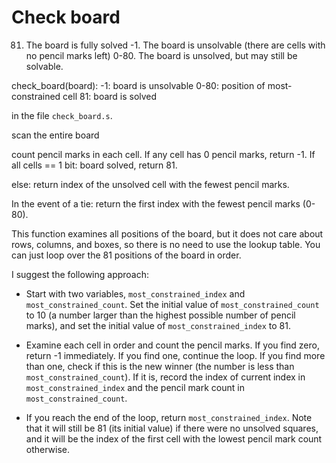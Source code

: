 Check board
===========

81.  The board is fully solved
-1.  The board is unsolvable (there are cells with no pencil marks left)
0-80.  The board is unsolved, but may still be solvable.

check_board(board):
    -1: board is unsolvable
    0-80: position of most-constrained cell
    81: board is solved

in the file `check_board.s`.

scan the entire board

count pencil marks in each cell.
If any cell has 0 pencil marks, return -1.
If all cells == 1 bit: board solved, return 81.

else: return index of the unsolved cell
    with the fewest pencil marks.
    
In the event of a tie:
    return the first index with the fewest pencil marks (0-80).

This function examines all positions of the board, but it does not
care about rows, columns, and boxes, so there is no need to use the
lookup table. You can just loop over the 81 positions of the board
in order.

I suggest the following approach:

*   Start with two variables, `most_constrained_index` and
    `most_constrained_count`. Set the initial value of
    `most_constrained_count` to 10 (a number larger than the highest
    possible number of pencil marks), and set the initial value of
    `most_constrained_index` to 81.

*   Examine each cell in order and count the pencil marks. If you
    find zero, return -1 immediately. If you find one, continue the
    loop. If you find more than one, check if this is the new winner
    (the number is less than `most_constrained_count`). If it is,
    record the index of current index in `most_constrained_index`
    and the pencil mark count in `most_constrained_count`.

*   If you reach the end of the loop, return
    `most_constrained_index`. Note that it will still be 81 (its
    initial value) if there were no unsolved squares, and it will be
    the index of the first cell with the lowest pencil mark count
    otherwise.
